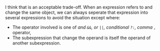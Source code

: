 I think that is an acceptable trade-off. When an expression refers to and change the same object, we can always seperate that expression into several expressions to avoid the situation except where:
  - The operator involved is one of _and `&&`, or `||`, conditional `?:`, comma `,`_ operator,
  - The subexpression that change the operand is itself the operand of another subexpression.
